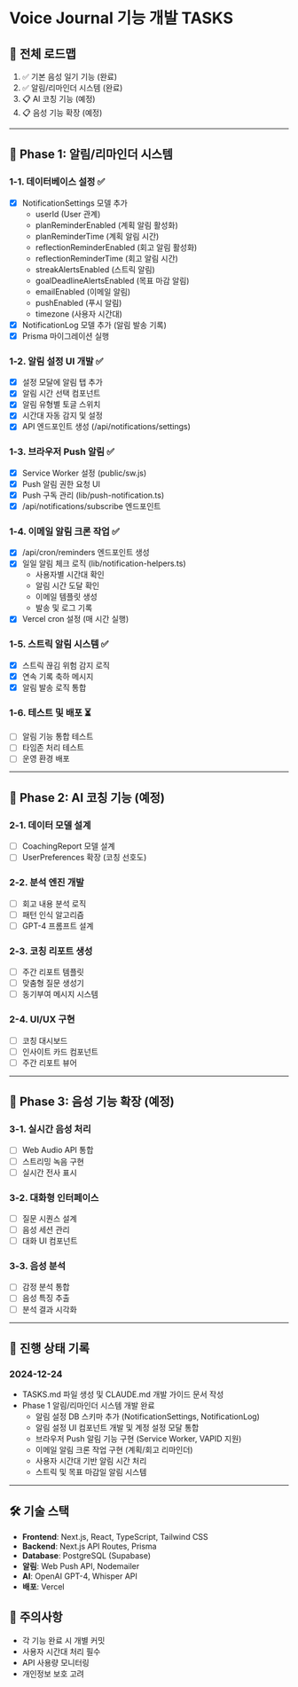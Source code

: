 # Voice Journal 기능 개발 TASKS

## 🎯 전체 로드맵
1. ✅ 기본 음성 일기 기능 (완료)
2. ✅ 알림/리마인더 시스템 (완료)
3. 📋 AI 코칭 기능 (예정)
4. 📋 음성 기능 확장 (예정)

---

## 🔔 Phase 1: 알림/리마인더 시스템

### 1-1. 데이터베이스 설정 ✅
- [x] NotificationSettings 모델 추가
  - userId (User 관계)
  - planReminderEnabled (계획 알림 활성화)
  - planReminderTime (계획 알림 시간)
  - reflectionReminderEnabled (회고 알림 활성화)
  - reflectionReminderTime (회고 알림 시간)
  - streakAlertsEnabled (스트릭 알림)
  - goalDeadlineAlertsEnabled (목표 마감 알림)
  - emailEnabled (이메일 알림)
  - pushEnabled (푸시 알림)
  - timezone (사용자 시간대)
- [x] NotificationLog 모델 추가 (알림 발송 기록)
- [x] Prisma 마이그레이션 실행

### 1-2. 알림 설정 UI 개발 ✅
- [x] 설정 모달에 알림 탭 추가
- [x] 알림 시간 선택 컴포넌트
- [x] 알림 유형별 토글 스위치
- [x] 시간대 자동 감지 및 설정
- [x] API 엔드포인트 생성 (/api/notifications/settings)

### 1-3. 브라우저 Push 알림 ✅
- [x] Service Worker 설정 (public/sw.js)
- [x] Push 알림 권한 요청 UI
- [x] Push 구독 관리 (lib/push-notification.ts)
- [x] /api/notifications/subscribe 엔드포인트

### 1-4. 이메일 알림 크론 작업 ✅
- [x] /api/cron/reminders 엔드포인트 생성
- [x] 일일 알림 체크 로직 (lib/notification-helpers.ts)
  - 사용자별 시간대 확인
  - 알림 시간 도달 확인
  - 이메일 템플릿 생성
  - 발송 및 로그 기록
- [x] Vercel cron 설정 (매 시간 실행)

### 1-5. 스트릭 알림 시스템 ✅
- [x] 스트릭 끊김 위험 감지 로직
- [x] 연속 기록 축하 메시지
- [x] 알림 발송 로직 통합

### 1-6. 테스트 및 배포 ⏳
- [ ] 알림 기능 통합 테스트
- [ ] 타임존 처리 테스트
- [ ] 운영 환경 배포

---

## 🤖 Phase 2: AI 코칭 기능 (예정)

### 2-1. 데이터 모델 설계
- [ ] CoachingReport 모델 설계
- [ ] UserPreferences 확장 (코칭 선호도)

### 2-2. 분석 엔진 개발
- [ ] 회고 내용 분석 로직
- [ ] 패턴 인식 알고리즘
- [ ] GPT-4 프롬프트 설계

### 2-3. 코칭 리포트 생성
- [ ] 주간 리포트 템플릿
- [ ] 맞춤형 질문 생성기
- [ ] 동기부여 메시지 시스템

### 2-4. UI/UX 구현
- [ ] 코칭 대시보드
- [ ] 인사이트 카드 컴포넌트
- [ ] 주간 리포트 뷰어

---

## 🎤 Phase 3: 음성 기능 확장 (예정)

### 3-1. 실시간 음성 처리
- [ ] Web Audio API 통합
- [ ] 스트리밍 녹음 구현
- [ ] 실시간 전사 표시

### 3-2. 대화형 인터페이스
- [ ] 질문 시퀀스 설계
- [ ] 음성 세션 관리
- [ ] 대화 UI 컴포넌트

### 3-3. 음성 분석
- [ ] 감정 분석 통합
- [ ] 음성 특징 추출
- [ ] 분석 결과 시각화

---

## 📝 진행 상태 기록

### 2024-12-24
- TASKS.md 파일 생성 및 CLAUDE.md 개발 가이드 문서 작성
- Phase 1 알림/리마인더 시스템 개발 완료
  - 알림 설정 DB 스키마 추가 (NotificationSettings, NotificationLog)
  - 알림 설정 UI 컴포넌트 개발 및 계정 설정 모달 통합
  - 브라우저 Push 알림 기능 구현 (Service Worker, VAPID 지원)
  - 이메일 알림 크론 작업 구현 (계획/회고 리마인더)
  - 사용자 시간대 기반 알림 시간 처리
  - 스트릭 및 목표 마감일 알림 시스템

---

## 🛠 기술 스택
- **Frontend**: Next.js, React, TypeScript, Tailwind CSS
- **Backend**: Next.js API Routes, Prisma
- **Database**: PostgreSQL (Supabase)
- **알림**: Web Push API, Nodemailer
- **AI**: OpenAI GPT-4, Whisper API
- **배포**: Vercel

## 📌 주의사항
- 각 기능 완료 시 개별 커밋
- 사용자 시간대 처리 필수
- API 사용량 모니터링
- 개인정보 보호 고려